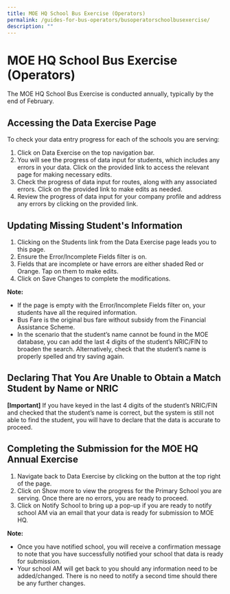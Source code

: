 ```yaml
---
title: MOE HQ School Bus Exercise (Operators)
permalink: /guides-for-bus-operators/busoperatorschoolbusexercise/
description: ""
---
```

# MOE HQ School Bus Exercise (Operators)

The MOE HQ School Bus Exercise is conducted annually, typically by the end of February.

## Accessing the Data Exercise Page

To check your data entry progress for each of the schools you are serving:

1. Click on Data Exercise on the top navigation bar.
2. You will see the progress of data input for students, which includes any errors in your data. Click on the provided link to access the relevant page for making necessary edits.
3. Check the progress of data input for routes, along with any associated errors. Click on the provided link to make edits as needed.
4. Review the progress of data input for your company profile and address any errors by clicking on the provided link.

## Updating Missing Student's Information

1. Clicking on the Students link from the Data Exercise page leads you to this page.
2. Ensure the Error/Incomplete Fields filter is on.
3. Fields that are incomplete or have errors are either shaded Red or Orange. Tap on them to make edits.
4. Click on Save Changes to complete the modifications.

**Note:**
- If the page is empty with the Error/Incomplete Fields filter on, your students have all the required information.
- Bus Fare is the original bus fare without subsidy from the Financial Assistance Scheme.
- In the scenario that the student’s name cannot be found in the MOE database, you can add the last 4 digits of the student’s NRIC/FIN to broaden the search. Alternatively, check that the student’s name is properly spelled and try saving again.

## Declaring That You Are Unable to Obtain a Match Student by Name or NRIC

**[Important]** If you have keyed in the last 4 digits of the student’s NRIC/FIN and checked that the student’s name is correct, but the system is still not able to find the student, you will have to declare that the data is accurate to proceed.

## Completing the Submission for the MOE HQ Annual Exercise

1. Navigate back to Data Exercise by clicking on the button at the top right of the page.
2. Click on Show more to view the progress for the Primary School you are serving. Once there are no errors, you are ready to proceed.
3. Click on Notify School to bring up a pop-up if you are ready to notify school AM via an email that your data is ready for submission to MOE HQ.

**Note:**
- Once you have notified school, you will receive a confirmation message to note that you have successfully notified your school that data is ready for submission.
- Your school AM will get back to you should any information need to be added/changed. There is no need to notify a second time should there be any further changes.
